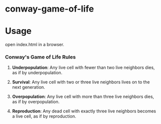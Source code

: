 # conway-game-of-life

# Usage

open index.html in a browser.

### Conway's Game of Life Rules

1. **Underpopulation**: Any live cell with fewer than two live neighbors dies, as if by underpopulation.

2. **Survival**: Any live cell with two or three live neighbors lives on to the next generation.

3. **Overpopulation**: Any live cell with more than three live neighbors dies, as if by overpopulation.

4. **Reproduction**: Any dead cell with exactly three live neighbors becomes a live cell, as if by reproduction.
